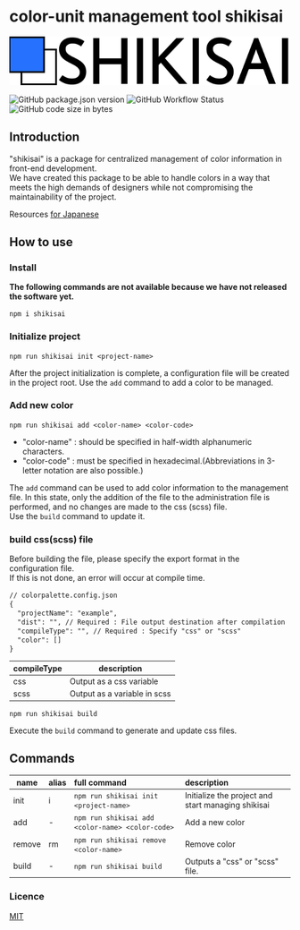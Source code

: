# color-unit management tool shikisai

![shikisai color-unit management tool](/static/assets/logo/no_description.min.svg)

![GitHub package.json version](https://img.shields.io/github/package-json/v/ken7253/shikisai?style=flat-square)
![GitHub Workflow Status](https://img.shields.io/github/workflow/status/ken7253/shikisai/CodeQL?style=flat-square)
![GitHub code size in bytes](https://img.shields.io/github/languages/code-size/ken7253/shikisai?style=flat-square)

## Introduction

"shikisai" is a package for centralized management of color information in front-end development.  
We have created this package to be able to handle colors in a way that meets the high demands of designers while not compromising the maintainability of the project.

Resources [for Japanese](/README_JP.md)

## How to use

### Install

**The following commands are not available because we have not released the software yet.**

```shell
npm i shikisai
```

### Initialize project

```npm
npm run shikisai init <project-name>
```

After the project initialization is complete, a configuration file will be created in the project root.
Use the `add` command to add a color to be managed.

### Add new color

```npm
npm run shikisai add <color-name> <color-code>
```

- "color-name" : should be specified in half-width alphanumeric characters.
- "color-code" : must be specified in hexadecimal.(Abbreviations in 3-letter notation are also possible.)

The `add` command can be used to add color information to the management file.
In this state, only the addition of the file to the administration file is performed, and no changes are made to the css (scss) file.  
Use the `build` command to update it.

### build css(scss) file

Before building the file, please specify the export format in the configuration file.  
If this is not done, an error will occur at compile time.

```jsonc
// colorpalette.config.json
{
  "projectName": "example",
  "dist": "", // Required : File output destination after compilation
  "compileType": "", // Required : Specify "css" or "scss"
  "color": []
}
```

| compileType | description                  |
| ----------- | ---------------------------- |
| css         | Output as a css variable     |
| scss        | Output as a variable in scss |

```npm
npm run shikisai build
```

Execute the `build` command to generate and update css files.

## Commands

| name   | alias | full command                                     | description                                        |
| ------ | ----- | :----------------------------------------------- | :------------------------------------------------- |
| init   | i     | `npm run shikisai init <project-name>`           | Initialize the project and start managing shikisai |
| add    | -     | `npm run shikisai add <color-name> <color-code>` | Add a new color                                    |
| remove | rm    | `npm run shikisai remove <color-name>`           | Remove color                                       |
| build  | -     | `npm run shikisai build`                         | Outputs a "css" or "scss" file.                    |

### Licence

[MIT](/LICENSE)
